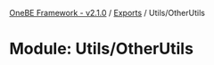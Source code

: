 [OneBE Framework - v2.1.0](../README.md) / [Exports](../modules.md) / Utils/OtherUtils

# Module: Utils/OtherUtils
